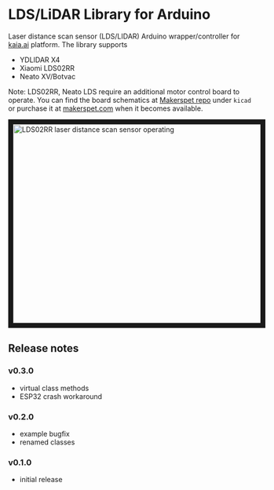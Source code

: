 # LDS/LiDAR Library for Arduino
Laser distance scan sensor (LDS/LIDAR) Arduino wrapper/controller for [kaia.ai](https://kaia.ai) platform. The library supports
- YDLIDAR X4
- Xiaomi LDS02RR
- Neato XV/Botvac

Note: LDS02RR, Neato LDS require an additional motor control board to operate.
You can find the board schematics at [Makerspet repo](https://github.com/makerspet/makerspet_snoopy/) under `kicad` or purchase it at [makerspet.com](https://makerspet.com) when it becomes available.

<a href="http://www.youtube.com/watch?feature=player_embedded&v=gaDnZ4Msw0E" target="_blank">
 <img src="http://img.youtube.com/vi/gaDnZ4Msw0E/maxresdefault.jpg" alt="LDS02RR laser distance scan sensor operating" width="720" height="405" border="10" />
</a>

## Release notes

### v0.3.0
- virtual class methods
- ESP32 crash workaround

### v0.2.0
- example bugfix
- renamed classes

### v0.1.0
- initial release